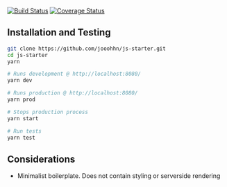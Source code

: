 [![Build Status](https://img.shields.io/travis/jooohhn/js-starter.svg?style=flat-square)](https://travis-ci.org/jooohhn/js-starter)
[![Coverage Status](https://img.shields.io/coveralls/jooohhn/js-starter.svg?style=flat-square)](https://coveralls.io/github/jooohhn/js-starter?branch=master)


## Installation and Testing
```bash
git clone https://github.com/jooohhn/js-starter.git
cd js-starter
yarn

# Runs development @ http://localhost:8080/
yarn dev

# Runs production @ http://localhost:8080/
yarn prod

# Stops production process
yarn start

# Run tests
yarn test
```

## Considerations
- Minimalist boilerplate. Does not contain styling or serverside rendering